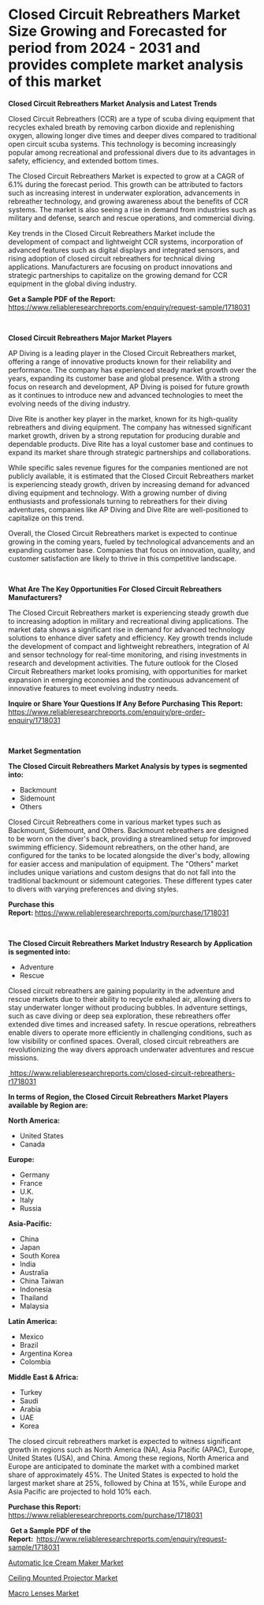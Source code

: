 <p><h1>Closed Circuit Rebreathers Market Size Growing and Forecasted for period from 2024 - 2031 and provides complete market analysis of this market</h1></p><p><strong>Closed Circuit Rebreathers Market Analysis and Latest Trends</strong></p>
<p><p>Closed Circuit Rebreathers (CCR) are a type of scuba diving equipment that recycles exhaled breath by removing carbon dioxide and replenishing oxygen, allowing longer dive times and deeper dives compared to traditional open circuit scuba systems. This technology is becoming increasingly popular among recreational and professional divers due to its advantages in safety, efficiency, and extended bottom times.</p><p>The Closed Circuit Rebreathers Market is expected to grow at a CAGR of 6.1% during the forecast period. This growth can be attributed to factors such as increasing interest in underwater exploration, advancements in rebreather technology, and growing awareness about the benefits of CCR systems. The market is also seeing a rise in demand from industries such as military and defense, search and rescue operations, and commercial diving.</p><p>Key trends in the Closed Circuit Rebreathers Market include the development of compact and lightweight CCR systems, incorporation of advanced features such as digital displays and integrated sensors, and rising adoption of closed circuit rebreathers for technical diving applications. Manufacturers are focusing on product innovations and strategic partnerships to capitalize on the growing demand for CCR equipment in the global diving industry.</p></p>
<p><strong>Get a Sample PDF of the Report:&nbsp;</strong> <a href="https://www.reliableresearchreports.com/enquiry/request-sample/1718031">https://www.reliableresearchreports.com/enquiry/request-sample/1718031</a></p>
<p>&nbsp;</p>
<p><strong>Closed Circuit Rebreathers Major Market Players</strong></p>
<p><p>AP Diving is a leading player in the Closed Circuit Rebreathers market, offering a range of innovative products known for their reliability and performance. The company has experienced steady market growth over the years, expanding its customer base and global presence. With a strong focus on research and development, AP Diving is poised for future growth as it continues to introduce new and advanced technologies to meet the evolving needs of the diving industry.</p><p>Dive Rite is another key player in the market, known for its high-quality rebreathers and diving equipment. The company has witnessed significant market growth, driven by a strong reputation for producing durable and dependable products. Dive Rite has a loyal customer base and continues to expand its market share through strategic partnerships and collaborations.</p><p>While specific sales revenue figures for the companies mentioned are not publicly available, it is estimated that the Closed Circuit Rebreathers market is experiencing steady growth, driven by increasing demand for advanced diving equipment and technology. With a growing number of diving enthusiasts and professionals turning to rebreathers for their diving adventures, companies like AP Diving and Dive Rite are well-positioned to capitalize on this trend.</p><p>Overall, the Closed Circuit Rebreathers market is expected to continue growing in the coming years, fueled by technological advancements and an expanding customer base. Companies that focus on innovation, quality, and customer satisfaction are likely to thrive in this competitive landscape.</p></p>
<p>&nbsp;</p>
<p><strong>What Are The Key Opportunities For Closed Circuit Rebreathers Manufacturers?</strong></p>
<p><p>The Closed Circuit Rebreathers market is experiencing steady growth due to increasing adoption in military and recreational diving applications. The market data shows a significant rise in demand for advanced technology solutions to enhance diver safety and efficiency. Key growth trends include the development of compact and lightweight rebreathers, integration of AI and sensor technology for real-time monitoring, and rising investments in research and development activities. The future outlook for the Closed Circuit Rebreathers market looks promising, with opportunities for market expansion in emerging economies and the continuous advancement of innovative features to meet evolving industry needs.</p></p>
<p><strong>Inquire or Share Your Questions If Any Before Purchasing This Report:</strong> <a href="https://www.reliableresearchreports.com/enquiry/pre-order-enquiry/1718031">https://www.reliableresearchreports.com/enquiry/pre-order-enquiry/1718031</a></p>
<p>&nbsp;</p>
<p><strong>Market Segmentation</strong></p>
<p><strong>The Closed Circuit Rebreathers Market Analysis by types is segmented into:</strong></p>
<p><ul><li>Backmount</li><li>Sidemount</li><li>Others</li></ul></p>
<p><p>Closed Circuit Rebreathers come in various market types such as Backmount, Sidemount, and Others. Backmount rebreathers are designed to be worn on the diver's back, providing a streamlined setup for improved swimming efficiency. Sidemount rebreathers, on the other hand, are configured for the tanks to be located alongside the diver's body, allowing for easier access and manipulation of equipment. The "Others" market includes unique variations and custom designs that do not fall into the traditional backmount or sidemount categories. These different types cater to divers with varying preferences and diving styles.</p></p>
<p><strong>Purchase this Report:&nbsp;</strong><a href="https://www.reliableresearchreports.com/purchase/1718031">https://www.reliableresearchreports.com/purchase/1718031</a></p>
<p>&nbsp;</p>
<p><strong>The Closed Circuit Rebreathers Market Industry Research by Application is segmented into:</strong></p>
<p><ul><li>Adventure</li><li>Rescue</li></ul></p>
<p><p>Closed circuit rebreathers are gaining popularity in the adventure and rescue markets due to their ability to recycle exhaled air, allowing divers to stay underwater longer without producing bubbles. In adventure settings, such as cave diving or deep sea exploration, these rebreathers offer extended dive times and increased safety. In rescue operations, rebreathers enable divers to operate more efficiently in challenging conditions, such as low visibility or confined spaces. Overall, closed circuit rebreathers are revolutionizing the way divers approach underwater adventures and rescue missions.</p></p>
<p><a href="https://www.reliableresearchreports.com/closed-circuit-rebreathers-r1718031">&nbsp;https://www.reliableresearchreports.com/closed-circuit-rebreathers-r1718031</a></p>
<p><strong>In terms of Region, the Closed Circuit Rebreathers Market Players available by Region are:</strong></p>
<p>
    <p> <strong> North America: </strong>
        <ul>
            <li>United States</li>
            <li>Canada</li>
        </ul>
        </p> 
    <p> <strong> Europe: </strong>
        <ul>
            <li>Germany</li>
            <li>France</li>
            <li>U.K.</li>
            <li>Italy</li>
            <li>Russia</li>
        </ul>
        </p> 
    <p> <strong> Asia-Pacific: </strong>
        <ul>
            <li>China</li>
            <li>Japan</li>
            <li>South Korea</li>
            <li>India</li>
            <li>Australia</li>
            <li>China Taiwan</li>
            <li>Indonesia</li>
            <li>Thailand</li>
            <li>Malaysia</li>
        </ul>
        </p> 
    <p> <strong> Latin America: </strong>
        <ul>
            <li>Mexico</li>
            <li>Brazil</li>
            <li>Argentina Korea</li>
            <li>Colombia</li>
        </ul>
        </p> 
    <p> <strong> Middle East & Africa: </strong>
        <ul>
            <li>Turkey</li>
            <li>Saudi</li>
            <li>Arabia</li>
            <li>UAE</li>
            <li>Korea</li>
        </ul>
    </p>
    </p>
<p><p>The closed circuit rebreathers market is expected to witness significant growth in regions such as North America (NA), Asia Pacific (APAC), Europe, United States (USA), and China. Among these regions, North America and Europe are anticipated to dominate the market with a combined market share of approximately 45%. The United States is expected to hold the largest market share at 25%, followed by China at 15%, while Europe and Asia Pacific are projected to hold 10% each.</p></p>
<p><strong>Purchase this Report: </strong><a href="https://www.reliableresearchreports.com/purchase/1718031">https://www.reliableresearchreports.com/purchase/1718031</a></p>
<p>&nbsp;<strong>Get a Sample PDF of the Report:&nbsp;&nbsp;</strong><a href="https://www.reliableresearchreports.com/enquiry/request-sample/1718031">https://www.reliableresearchreports.com/enquiry/request-sample/1718031</a></p>
<p><strong></strong></p>
<p><p><a href="https://www.linkedin.com/pulse/automatic-ice-cream-maker-market-insight-trends-growth-0hcxe?trackingId=JmPnjBvp0Ho6W%2FD0kVa9Lg%3D%3D">Automatic Ice Cream Maker Market</a></p><p><a href="https://www.linkedin.com/pulse/ceiling-mounted-projector-market-share-evolution-growth-trends-pacbe?trackingId=dJjPa9zoDxkEBsHLcF3ACA%3D%3D">Ceiling Mounted Projector Market</a></p><p><a href="https://www.linkedin.com/pulse/decoding-macro-lenses-market-metrics-share-trends-growth-n8yre?trackingId=M0qgrRp9vKdC1lbgMQlVMw%3D%3D">Macro Lenses Market</a></p></p>